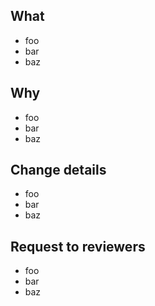 ## What

[//]: # (Pull Request 에서 무엇을 작업했는지 작성)

* foo
* bar
* baz

## Why

[//]: # (Pull Request 에서 왜 이 작업을 하게 되었는지 작성)

* foo
* bar
* baz

## Change details

[//]: # (작업한 내용에 대한 자세한 설명)

* foo
* bar
* baz

## Request to reviewers

[//]: # (PR 작성자가 리뷰어에게 어떤 부분을 물어보고 싶은지 작성)

* foo
* bar
* baz